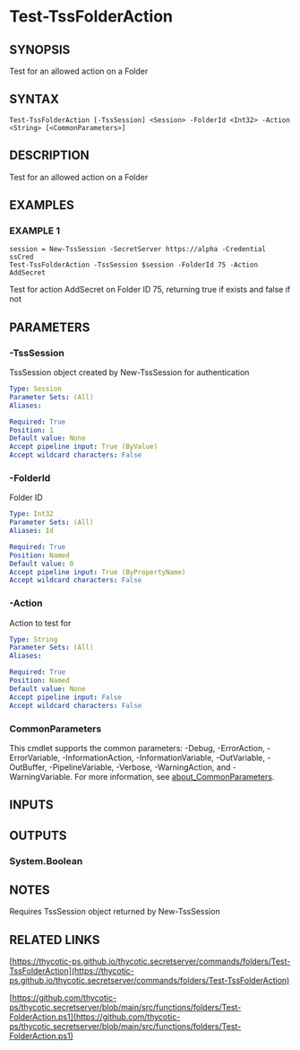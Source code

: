 # Test-TssFolderAction

## SYNOPSIS
Test for an allowed action on a Folder

## SYNTAX

```
Test-TssFolderAction [-TssSession] <Session> -FolderId <Int32> -Action <String> [<CommonParameters>]
```

## DESCRIPTION
Test for an allowed action on a Folder

## EXAMPLES

### EXAMPLE 1
```
session = New-TssSession -SecretServer https://alpha -Credential ssCred
Test-TssFolderAction -TssSession $session -FolderId 75 -Action AddSecret
```

Test for action AddSecret on Folder ID 75, returning true if exists and false if not

## PARAMETERS

### -TssSession
TssSession object created by New-TssSession for authentication

```yaml
Type: Session
Parameter Sets: (All)
Aliases:

Required: True
Position: 1
Default value: None
Accept pipeline input: True (ByValue)
Accept wildcard characters: False
```

### -FolderId
Folder ID

```yaml
Type: Int32
Parameter Sets: (All)
Aliases: Id

Required: True
Position: Named
Default value: 0
Accept pipeline input: True (ByPropertyName)
Accept wildcard characters: False
```

### -Action
Action to test for

```yaml
Type: String
Parameter Sets: (All)
Aliases:

Required: True
Position: Named
Default value: None
Accept pipeline input: False
Accept wildcard characters: False
```

### CommonParameters
This cmdlet supports the common parameters: -Debug, -ErrorAction, -ErrorVariable, -InformationAction, -InformationVariable, -OutVariable, -OutBuffer, -PipelineVariable, -Verbose, -WarningAction, and -WarningVariable. For more information, see [about_CommonParameters](http://go.microsoft.com/fwlink/?LinkID=113216).

## INPUTS

## OUTPUTS

### System.Boolean
## NOTES
Requires TssSession object returned by New-TssSession

## RELATED LINKS

[https://thycotic-ps.github.io/thycotic.secretserver/commands/folders/Test-TssFolderAction](https://thycotic-ps.github.io/thycotic.secretserver/commands/folders/Test-TssFolderAction)

[https://github.com/thycotic-ps/thycotic.secretserver/blob/main/src/functions/folders/Test-FolderAction.ps1](https://github.com/thycotic-ps/thycotic.secretserver/blob/main/src/functions/folders/Test-FolderAction.ps1)

